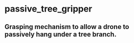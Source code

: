 # passive_tree_gripper
## Grasping mechanism to allow a drone to passively hang under a tree branch.
